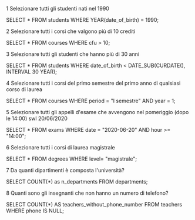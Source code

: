 1 Selezionare tutti gli studenti nati nel 1990

SELECT * FROM students WHERE YEAR(date_of_birth) = 1990; 

2 Selezionare tutti i corsi che valgono più di 10 crediti

SELECT * FROM courses WHERE cfu > 10;

3 Selezionare tutti gli studenti che hanno più di 30 anni

SELECT * FROM students WHERE date_of_birth < DATE_SUB(CURDATE(), INTERVAL 30 YEAR);

4 Selezionare tutti i corsi del primo semestre del primo anno di qualsiasi corso di laurea 

SELECT * FROM courses WHERE period = "I semestre" AND year = 1;

5 Selezionare tutti gli appelli d'esame che avvengono nel pomeriggio (dopo le 14:00) swl 20/06/2020

SELECT * FROM exams WHERE date = "2020-06-20" AND hour >= "14:00";

6 Selezionare tutti i corsi di laurea magistrale

SELECT * FROM degrees WHERE level= "magistrale";

7 Da quanti dipartimenti è composta l'università?

SELECT COUNT(*) as n_departments FROM departments;

8 Quanti sono gli insegnanti che non hanno un numero di telefono? 

SELECT COUNT(*) AS teachers_without_phone_number FROM teachers WHERE phone IS NULL;